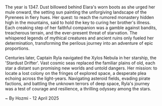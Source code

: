 
The year is 1347.  Dust billowed behind Elara's worn boots as she urged her mule onward, the setting sun painting the unforgiving landscape of the Pyrenees in fiery hues.  Her quest: to reach the rumored monastery hidden high in the mountains, said to hold the key to curing her brother's illness.  Each creaking step of her faithful companion was a gamble against bandits, treacherous terrain, and the ever-present threat of starvation.  The whispered legends of mythical creatures and ancient ruins only fueled her determination, transforming the perilous journey into an adventure of epic proportions.

Centuries later, Captain Ryla navigated the Xylos Nebula in her starship, the 'Stardust Drifter'.  Vast cosmic seas replaced the familiar plains of old, each star a distant sun promising new worlds and untold dangers.  Her mission: to locate a lost colony on the fringes of explored space, a desperate plea echoing across the light-years.  Navigating asteroid fields, evading pirate factions, and battling the unknown terrors of deep space, Ryla's journey was a test of courage and resilience, a thrilling odyssey among the stars.

~ By Hozmi - 12 April 2025
